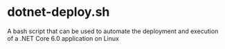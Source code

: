 # dotnet-deploy.sh
A bash script that can be used to automate the deployment and execution of a .NET Core 6.0 application on Linux
